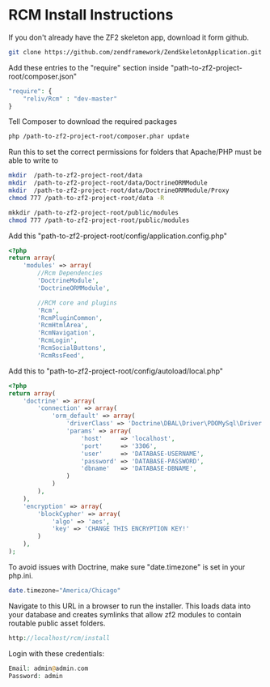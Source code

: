 RCM Install Instructions
==============

If you don't already have the ZF2 skeleton app, download it form github.
```bash
git clone https://github.com/zendframework/ZendSkeletonApplication.git
```

Add these entries to the "require" section inside "path-to-zf2-project-root/composer.json"
```php
"require": {
    "reliv/Rcm" : "dev-master"
}
```

Tell Composer to download the required packages
```bash
php /path-to-zf2-project-root/composer.phar update
```

Run this to set the correct permissions for folders that Apache/PHP must be able to write to
```bash
mkdir  /path-to-zf2-project-root/data
mkdir  /path-to-zf2-project-root/data/DoctrineORMModule
mkdir  /path-to-zf2-project-root/data/DoctrineORMModule/Proxy
chmod 777 /path-to-zf2-project-root/data -R

mkkdir /path-to-zf2-project-root/public/modules
chmod 777 /path-to-zf2-project-root/public/modules
```

Add this "path-to-zf2-project-root/config/application.config.php"
```php
<?php
return array(
    'modules' => array(
        //Rcm Dependencies
        'DoctrineModule',
        'DoctrineORMModule',

        //RCM core and plugins
        'Rcm',
        'RcmPluginCommon',
        'RcmHtmlArea',
        'RcmNavigation',
        'RcmLogin',
        'RcmSocialButtons',
        'RcmRssFeed',
```

Add this to "path-to-zf2-project-root/config/autoload/local.php"
```php
<?php
return array(
    'doctrine' => array(
        'connection' => array(
            'orm_default' => array(
                'driverClass' => 'Doctrine\DBAL\Driver\PDOMySql\Driver',
                'params' => array(
                    'host'     => 'localhost',
                    'port'     => '3306',
                    'user'     => 'DATABASE-USERNAME',
                    'password' => 'DATABASE-PASSWORD',
                    'dbname'   => 'DATABASE-DBNAME',
                )
            )
        ),
    ),
    'encryption' => array(
        'blockCypher' => array(
            'algo' => 'aes',
            'key' => 'CHANGE THIS ENCRYPTION KEY!'
        )
    ),
);
```

To avoid issues with Doctrine, make sure "date.timezone" is set in your php.ini.

```php
date.timezone="America/Chicago"
```

Navigate to this URL in a browser to run the installer. This loads data into your database and creates symlinks that allow zf2 modules to contain routable public asset folders.
```php
http://localhost/rcm/install
```

Login with these credentials:
```php
Email: admin@admin.com
Password: admin
```
